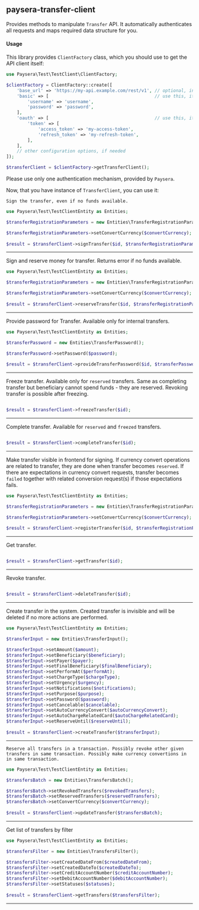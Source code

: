 
## paysera-transfer-client

Provides methods to manipulate `Transfer` API.
It automatically authenticates all requests and maps required data structure for you.

#### Usage

This library provides `ClientFactory` class, which you should use to get the API client itself:

```php
use Paysera\Test\TestClient\ClientFactory;

$clientFactory = ClientFactory::create([
    'base_url' => 'https://my-api.example.com/rest/v1', // optional, in case you need a custom one.
    'basic' => [                                        // use this, it API requires Basic authentication.
        'username' => 'username',
        'password' => 'password',
    ],
    'oauth' => [                                        // use this, it API requires OAuth v2 authentication.
        'token' => [
            'access_token' => 'my-access-token',
            'refresh_token' => 'my-refresh-token',
        ],
    ],
    // other configuration options, if needed
]);

$transferClient = $clientFactory->getTransferClient();
```

Please use only one authentication mechanism, provided by `Paysera`.

Now, that you have instance of `TransferClient`, you can use it:

    Sign the transfer, even if no funds available.


```php
use Paysera\Test\TestClientEntity as Entities;

$transferRegistrationParameters = new Entities\TransferRegistrationParameters();

$transferRegistrationParameters->setConvertCurrency($convertCurrency);
    
$result = $transferClient->signTransfer($id, $transferRegistrationParameters);
```
---

Sign and reserve money for transfer. Returns error if no funds available.


```php
use Paysera\Test\TestClientEntity as Entities;

$transferRegistrationParameters = new Entities\TransferRegistrationParameters();

$transferRegistrationParameters->setConvertCurrency($convertCurrency);
    
$result = $transferClient->reserveTransfer($id, $transferRegistrationParameters);
```
---

Provide password for Transfer. Available only for internal transfers.


```php
use Paysera\Test\TestClientEntity as Entities;

$transferPassword = new Entities\TransferPassword();

$transferPassword->setPassword($password);
    
$result = $transferClient->provideTransferPassword($id, $transferPassword);
```
---

Freeze transfer. Available only for `reserved` transfers. Same as completing transfer but beneficiary cannot spend funds - they are reserved. Revoking transfer is possible after freezing.


```php

$result = $transferClient->freezeTransfer($id);
```
---

Complete transfer. Available for `reserved` and `freezed` transfers.


```php

$result = $transferClient->completeTransfer($id);
```
---

Make transfer visible in frontend for signing. If currency convert operations are related to transfer, they are done when transfer becomes `reserved`. If there are expectations in currency convert requests, transfer becomes `failed` together with related conversion request(s) if those expectations fails.


```php
use Paysera\Test\TestClientEntity as Entities;

$transferRegistrationParameters = new Entities\TransferRegistrationParameters();

$transferRegistrationParameters->setConvertCurrency($convertCurrency);
    
$result = $transferClient->registerTransfer($id, $transferRegistrationParameters);
```
---

Get transfer.


```php

$result = $transferClient->getTransfer($id);
```
---
Revoke transfer.


```php

$result = $transferClient->deleteTransfer($id);
```
---

Create transfer in the system. Created transfer is invisible and will be deleted if no more actions are performed.



```php
use Paysera\Test\TestClientEntity as Entities;

$transferInput = new Entities\TransferInput();

$transferInput->setAmount($amount);
$transferInput->setBeneficiary($beneficiary);
$transferInput->setPayer($payer);
$transferInput->setFinalBeneficiary($finalBeneficiary);
$transferInput->setPerformAt($performAt);
$transferInput->setChargeType($chargeType);
$transferInput->setUrgency($urgency);
$transferInput->setNotifications($notifications);
$transferInput->setPurpose($purpose);
$transferInput->setPassword($password);
$transferInput->setCancelable($cancelable);
$transferInput->setAutoCurrencyConvert($autoCurrencyConvert);
$transferInput->setAutoChargeRelatedCard($autoChargeRelatedCard);
$transferInput->setReserveUntil($reserveUntil);
    
$result = $transferClient->createTransfer($transferInput);
```
---

    Reserve all transfers in a transaction. Possibly revoke other given transfers in same transaction. Possibly make currency convertions in in same transaction.


```php
use Paysera\Test\TestClientEntity as Entities;

$transfersBatch = new Entities\TransfersBatch();

$transfersBatch->setRevokedTransfers($revokedTransfers);
$transfersBatch->setReservedTransfers($reservedTransfers);
$transfersBatch->setConvertCurrency($convertCurrency);
    
$result = $transferClient->updateTransfer($transfersBatch);
```
---

Get list of transfers by filter


```php
use Paysera\Test\TestClientEntity as Entities;

$transfersFilter = new Entities\TransfersFilter();

$transfersFilter->setCreatedDateFrom($createdDateFrom);
$transfersFilter->setCreatedDateTo($createdDateTo);
$transfersFilter->setCreditAccountNumber($creditAccountNumber);
$transfersFilter->setDebitAccountNumber($debitAccountNumber);
$transfersFilter->setStatuses($statuses);
    
$result = $transferClient->getTransfers($transfersFilter);
```
---

